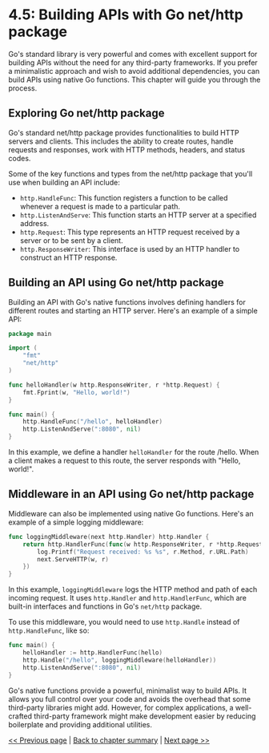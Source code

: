 # 4.5: Building APIs with Go net/http package

Go's standard library is very powerful and comes with excellent support for building APIs without the need for any third-party frameworks. If you prefer a minimalistic approach and wish to avoid additional dependencies, you can build APIs using native Go functions. This chapter will guide you through the process.

## Exploring Go net/http package

Go's standard net/http package provides functionalities to build HTTP servers and clients. This includes the ability to create routes, handle requests and responses, work with HTTP methods, headers, and status codes.

Some of the key functions and types from the net/http package that you'll use when building an API include:
- `http.HandleFunc`: This function registers a function to be called whenever a request is made to a particular path.
- `http.ListenAndServe`: This function starts an HTTP server at a specified address.
- `http.Request`: This type represents an HTTP request received by a server or to be sent by a client.
- `http.ResponseWriter`: This interface is used by an HTTP handler to construct an HTTP response.

## Building an API using Go net/http package

Building an API with Go's native functions involves defining handlers for different routes and starting an HTTP server. Here's an example of a simple API:

```go
package main

import (
	"fmt"
	"net/http"
)

func helloHandler(w http.ResponseWriter, r *http.Request) {
	fmt.Fprint(w, "Hello, world!")
}

func main() {
	http.HandleFunc("/hello", helloHandler)
	http.ListenAndServe(":8080", nil)
}
```

In this example, we define a handler `helloHandler` for the route /hello. When a client makes a request to this route, the server responds with "Hello, world!".

## Middleware in an API using Go net/http package

Middleware can also be implemented using native Go functions. Here's an example of a simple logging middleware:

```go
func loggingMiddleware(next http.Handler) http.Handler {
	return http.HandlerFunc(func(w http.ResponseWriter, r *http.Request) {
		log.Printf("Request received: %s %s", r.Method, r.URL.Path)
		next.ServeHTTP(w, r)
	})
}
```

In this example, `loggingMiddleware` logs the HTTP method and path of each incoming request. It uses `http.Handler` and `http.HandlerFunc`, which are built-in interfaces and functions in Go's `net/http` package.

To use this middleware, you would need to use `http.Handle` instead of `http.HandleFunc`, like so:

```go
func main() {
	helloHandler := http.HandlerFunc(hello)
	http.Handle("/hello", loggingMiddleware(helloHandler))
	http.ListenAndServe(":8080", nil)
}
```

Go's native functions provide a powerful, minimalist way to build APIs. It allows you full control over your code and avoids the overhead that some third-party libraries might add. However, for complex applications, a well-crafted third-party framework might make development easier by reducing boilerplate and providing additional utilities.

[<< Previous page](4.4-building-apis-with-echo.md) | [Back to chapter summary](Readme.md) | [Next page >>](4.6-testing-apis-in-go.md)